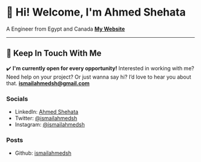 
# 👋 Hi! Welcome, I'm Ahmed Shehata
A Engineer from Egypt and Canada
[**My Website**](www.ismailahmedsh.github.io/portofolio/index.html)

---
## 💌 Keep In Touch With Me

✔️ **I'm currently open for every opportunity!**
Interested in working with me? Need help on your project? Or just wanna say hi? I’d love to hear you about that.
**ismailahmedsh@gmail.com**

### Socials
- LinkedIn: [Ahmed Shehata](http://linkedin.com/in/ahmedismailshehata)
- Twitter: [@ismailahmedsh](http://twitter.com/ismailahmedsh)
- Instagram: [@ismailahmedsh](http://instagram.com/ismailahmedsh)

### Posts
- Github: [ismailahmedsh](http://github.com/ismailahmedsh)

